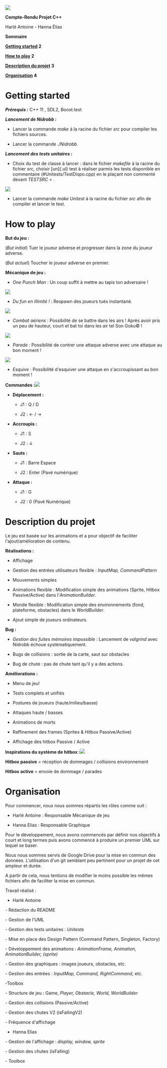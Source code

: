 ![](media/logo.png)

**Compte-Rendu Projet C++**

Harlé Antoine - Hanna Élias

**Sommaire**

**[Getting started](#getting-started) 2**

**[How to play](#how-to-play) 2**

**[Description du projet](#description-du-projet) 3**

**[Organisation](#organisation) 4**

**Getting started**
===================

***Prérequis :*** C++ 11 , SDL2, Boost.test

***Lancement de Nidrobb :***

-   Lancer la commande *make* à la racine du fichier *src* pour compiler les fichiers sources.

-   Lancer la commande *./Nidrobb*.

***Lancement des tests unitaires :***

-   Choix du test de classe à lancer : dans le fichier *makefile* à la racine du fichier *src*, choisir [un]{.ul} test à réaliser parmis les tests disponible en commentaire (\#Unitests/TestDispo.cpp) en le plaçant non commenté devant *TESTSRC =* .

![](media/unitest.png)

-   Lancer la commande *make Unitest* à la racine du fichier *src* afin de compiler et lancer le test.

**How to play**
===============

**But du jeu :**

(*But initial*) Tuer le joueur adverse et progresser dans la zone du
joueur adverse.

(*But actuel*) Toucher le joueur adverse en premier.

**Mécanique de jeu :**

-   *One Punch Man* : Un coup suffit à mettre au tapis ton adversaire !

![](media/img1.png)

-   *Du fun en illimité !* : Respawn des joueurs tués instantané.

![](media/img2.png)

-   *Combat aériens* : Possibilité de se battre dans les airs ! Après avoir pris un peu de hauteur, court et bat toi dans les air tel Son Goku©️ !

![](media/img3.png)

-   *Parade* : Possibilité de contrer une attaque adverse avec une attaque au bon moment !

![](media/img4.png)

-   *Esquive* : Possibilité d\'esquiver une attaque en s'accroupissant au bon moment !

**Commandes :**![](media/img5.png)

-   **Déplacement :**

    -   J1 : Q / D

    -   J2 : ← / →

-   **Accroupis :**

    -   J1 : S

    -   J2 : ↓

-   **Sauts :**

    -   J1 : Barre Espace

    -   J2 : Enter (Pavé numérique)

-   **Attaque :**

    -   J1 : G

    -   J2 : 0 (Pavé Numérique)

**Description du projet**
=========================

Le jeu est basée sur les animations et a pour objectif de faciliter
l'ajout/amélioration de contenu.

**Réalisations :**

-   Affichage

-   Gestion des entrées utilisateurs flexible : *InputMap, CommandPattern*

-   Mouvements simples

-   Animations flexible : Modification simple des animations (Sprite, Hitbox Passive/Active) dans l'*AnimationBuilder*.

-   Monde flexible : Modification simple des environnements (fond, plateforme, obstacles) dans le *WorldBuilder*.

-   Ajout simple de joueurs ordinateurs.

**Bug :**

-   *Gestion des fuites mémoires impossible* : Lancement de *valgrind* avec Nidrobb échoue systématiquement.

-   Bugs de collisions : sortie de la carte, saut sur obstacles

-   Bug de chute : pas de chute tant qu'il y a des actions.

**Améliorations :**
[](media/nidhogg.png)

-   Menu de jeu!

-   Tests complets et unifiés

-   Postures de joueurs (haute/milieu/basse)

-   Attaques haute / basses

-   Animations de morts

-   Raffinement des frames (Sprites & Hitbox Passive/Active)

-   Affichage des hitbox Passive / Active

**Inspirations du système de hitbox
:**![](media/hitbox.png)

**Hitbox passive** = réception de dommages / collisions environnement

**Hitbox active** = envoie de dommage / parades

**Organisation**
================

Pour commencer, nous nous sommes répartis les rôles comme suit :

-   Harlé Antoine : Responsable Mécanique de jeu

-   Hanna Elias : Responsable Graphique

Pour le développement, nous avons commencés par définir nos objectifs à
court et long termes puis avons commencé à produire un premier UML sur
lequel se baser.

Nous nous sommes servis de Google Drive pour la mise en commun des
données. L'utilisation d'un git semblant peu pertinent pour un projet de
cet ampleur et durée.

A partir de cela, nous tentions de modifier le moins possible les mêmes
fichiers afin de faciliter la mise en commun.

Travail réalisé :

-   Harlé Antoine

\- Rédaction du README

\- Gestion de l'UML

\- Gestion des tests unitaires : *Unitests*

\- Mise en place des Design Pattern (Command Pattern, Singleton,
Factory)

\- Développement des animations : *AnimationFrame, Animation,
AnimationBuilder, (sprite)*

\- Gestion des graphiques : images joueurs, obstacles, etc.

*-* Gestion des entrées : *InputMap, Command, RightCommand*, etc.

-Toolbox

\- Structure de jeu : Game, *Player, Obstacle, World, WorldBuilder*

*-* Gestion des collisions (Passive/Active)

\- Gestion des chutes V2 (isFallingV2)

\- Fréquence d'affichage

-   Hanna Elias

\- Gestion de l'affichage : *display, window, sprite*

\- Gestion des chutes (isFalling)

\- Toolbox
